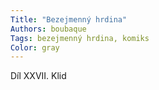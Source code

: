 ```yaml
---
Title: "Bezejmenný hrdina"
Authors: boubaque
Tags: bezejmenný hrdina, komiks
Color: gray
---
```

Díl XXVII. Klid
